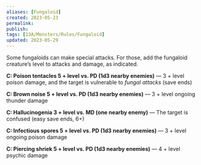 ```yaml
---
aliases: [Fungaloid]
created: 2023-05-23
permalink: 
publish: 
tags: [13A/Monsters/Rules/Fungaloid]
updated: 2023-05-29
---
```


Some fungaloids can make special attacks. For those, add the fungaloid creature’s level to attacks and damage, as indicated.

**C: Poison tentacles 5 + level vs. PD (1d3 nearby enemies)** — 3 + level poison damage, and the target is vulnerable to *fungal attacks* (save ends)

**C: Brown noise 5 + level vs. PD (1d3 nearby enemies)** — 3 + level ongoing thunder damage

**C: Hallucinogenia 3 + level vs. MD (one nearby enemy)** — The target is confused (easy save ends, 6+)

**C: Infectious spores 5 + level vs. PD (1d3 nearby enemies)** — 3 + level ongoing poison damage

**C: Piercing shriek 5 + level vs. PD (1d3 nearby enemies)** — 4 + level psychic damage